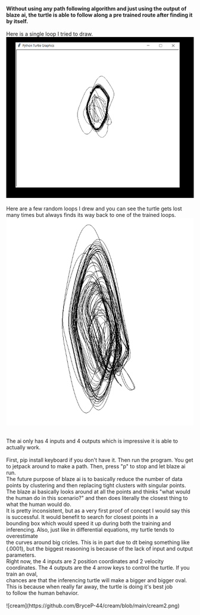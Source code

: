 **Without using any path following algorithm and just using the output of blaze ai, the turtle is able to follow along a pre trained route after finding it by itself.**
<br />
<br />
Here is a single  loop I tried to draw.
![cream](https://github.com/BryceP-44/cream/blob/main/cream2.png)
<br />
<br />
Here are a few random loops I drew and you can see the turtle gets lost many times but always finds its way back to one of the trained loops.
![cream](https://github.com/BryceP-44/cream/blob/main/cream3.png)

<br />
The ai only has 4 inputs and 4 outputs which is impressive it is able to actually work. 
<br /><br />
First, pip install keyboard if you don't have it. Then run the program. You get to jetpack around to make a path. Then, press "p" to stop and let blaze ai run. 
<br />
The future purpose of blaze ai is to basically reduce the number of data points by clustering and then replacing tight clusters with singular points. 
<br />
The blaze ai basically looks around at all the points and thinks "what would the human do in this scenario?" and then does literally the closest thing to
<br />
what the human would do. 
<br />
It is pretty inconsistent, but as a very first proof of concept I would say this is successful. It would benefit to search for closest points in a
<br />
bounding box which would speed it up during  both the training and inferencing. Also, just like in differential equations, my turtle tends to overestimate
<br />
the curves around big cricles. This is in part due to dt being something like (.0001), but the biggest reasoning is because of the lack of input and output parameters.
<br />
Right now, the 4 inputs are 2 position coordinates and 2 velocity coordinates. The 4 outputs are the 4 arrow keys to control the turtle. If you train an oval,
<br />
chances are that the inferencing turtle will make a bigger and bigger oval. This is because when really far away, the turtle is doing it's best job
<br />
to follow the human behavior. 

<br />
<br />
![cream](https://github.com/BryceP-44/cream/blob/main/cream2.png)
